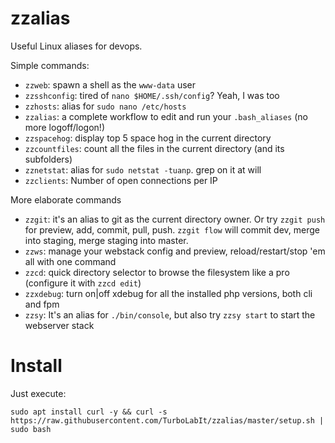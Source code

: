 # zzalias
Useful Linux aliases for devops.


Simple commands:

* `zzweb`: spawn a shell as the `www-data` user
* `zzsshconfig`: tired of `nano $HOME/.ssh/config`? Yeah, I was too
* `zzhosts`: alias for `sudo nano /etc/hosts`
* `zzalias`: a complete workflow to edit and run your `.bash_aliases` (no more logoff/logon!)
* `zzspacehog`: display top 5 space hog in the current directory
* `zzcountfiles`: count all the files in the current directory (and its subfolders)
* `zznetstat`: alias for `sudo netstat -tuanp`. grep on it at will
* `zzclients`: Number of open connections per IP


More elaborate commands

* `zzgit`: it's an alias to git as the current directory owner. Or try `zzgit push` for preview, add, commit, pull, push. `zzgit flow` will commit dev, merge into staging, merge staging into master.
* `zzws`: manage your webstack config and preview, reload/restart/stop 'em all with one command
* `zzcd`: quick directory selector to browse the filesystem like a pro (configure it with `zzcd edit`)
* `zzxdebug`: turn on|off xdebug for all the installed php versions, both cli and fpm
* `zzsy`: It's an alias for `./bin/console`, but also try `zzsy start` to start the webserver stack


# Install
Just execute:

```
sudo apt install curl -y && curl -s https://raw.githubusercontent.com/TurboLabIt/zzalias/master/setup.sh | sudo bash
```


